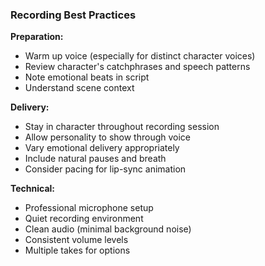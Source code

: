 ### Recording Best Practices

**Preparation:**

- Warm up voice (especially for distinct character voices)
- Review character's catchphrases and speech patterns
- Note emotional beats in script
- Understand scene context

**Delivery:**

- Stay in character throughout recording session
- Allow personality to show through voice
- Vary emotional delivery appropriately
- Include natural pauses and breath
- Consider pacing for lip-sync animation

**Technical:**

- Professional microphone setup
- Quiet recording environment
- Clean audio (minimal background noise)
- Consistent volume levels
- Multiple takes for options
